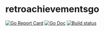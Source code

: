 # retroachievementsgo
[![Go Report Card](https://goreportcard.com/badge/github.com/ShiraazMoollatjie/retroachievementsgo?style=flat-square)](https://goreportcard.com/report/github.com/ShiraazMoollatjie/retroachievementsgo)
[![Go Doc](https://img.shields.io/badge/godoc-reference-blue.svg?style=flat-square)](http://godoc.org/github.com/ShiraazMoollatjie/retroachievementsgo)
[![Build status](https://ci.appveyor.com/api/projects/status/qiyndko2krd4ltep?svg=true)](https://ci.appveyor.com/project/ShiraazMoollatjie/retroachievementsgo)
